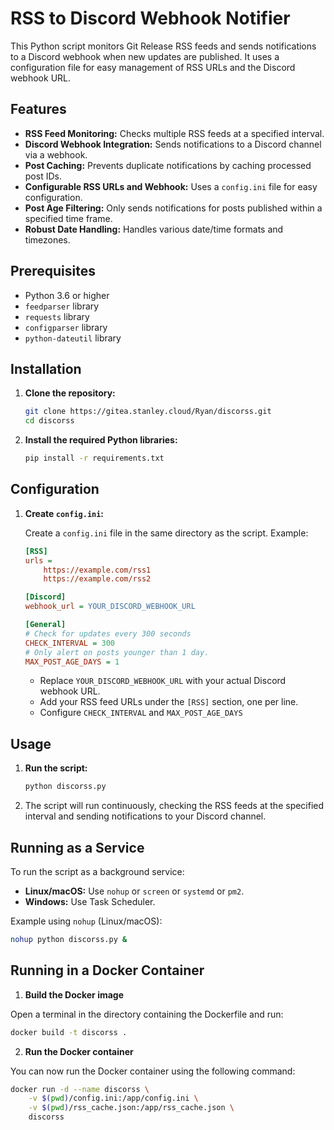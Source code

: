 # RSS to Discord Webhook Notifier

This Python script monitors Git Release RSS feeds and sends notifications to a Discord webhook when new updates are published. It uses a configuration file for easy management of RSS URLs and the Discord webhook URL.

## Features

* **RSS Feed Monitoring:** Checks multiple RSS feeds at a specified interval.
* **Discord Webhook Integration:** Sends notifications to a Discord channel via a webhook.
* **Post Caching:** Prevents duplicate notifications by caching processed post IDs.
* **Configurable RSS URLs and Webhook:** Uses a `config.ini` file for easy configuration.
* **Post Age Filtering:** Only sends notifications for posts published within a specified time frame.
* **Robust Date Handling:** Handles various date/time formats and timezones.

## Prerequisites

* Python 3.6 or higher
* `feedparser` library
* `requests` library
* `configparser` library
* `python-dateutil` library

## Installation

1.  **Clone the repository:**

    ```bash
    git clone https://gitea.stanley.cloud/Ryan/discorss.git
    cd discorss
    ```

2.  **Install the required Python libraries:**

    ```bash
    pip install -r requirements.txt
    ```

## Configuration

1.  **Create `config.ini`:**

    Create a `config.ini` file in the same directory as the script. Example:

    ```ini
    [RSS]
    urls =
        https://example.com/rss1
        https://example.com/rss2

    [Discord]
    webhook_url = YOUR_DISCORD_WEBHOOK_URL

    [General]
    # Check for updates every 300 seconds
    CHECK_INTERVAL = 300  
    # Only alert on posts younger than 1 day.
    MAX_POST_AGE_DAYS = 1 
    ```

    * Replace `YOUR_DISCORD_WEBHOOK_URL` with your actual Discord webhook URL.
    * Add your RSS feed URLs under the `[RSS]` section, one per line.
    * Configure `CHECK_INTERVAL` and `MAX_POST_AGE_DAYS`

## Usage

1.  **Run the script:**

    ```bash
    python discorss.py
    ```

2.  The script will run continuously, checking the RSS feeds at the specified interval and sending notifications to your Discord channel.

## Running as a Service

To run the script as a background service:

* **Linux/macOS:** Use `nohup` or `screen` or `systemd` or `pm2`.
* **Windows:** Use Task Scheduler.

Example using `nohup` (Linux/macOS):

```bash
nohup python discorss.py &
```

## Running in a Docker Container

1.  **Build the Docker image**

Open a terminal in the directory containing the Dockerfile and run:

```bash
docker build -t discorss .
```

2.  **Run the Docker container**

You can now run the Docker container using the following command:

```bash
docker run -d --name discorss \
    -v $(pwd)/config.ini:/app/config.ini \
    -v $(pwd)/rss_cache.json:/app/rss_cache.json \
    discorss
```